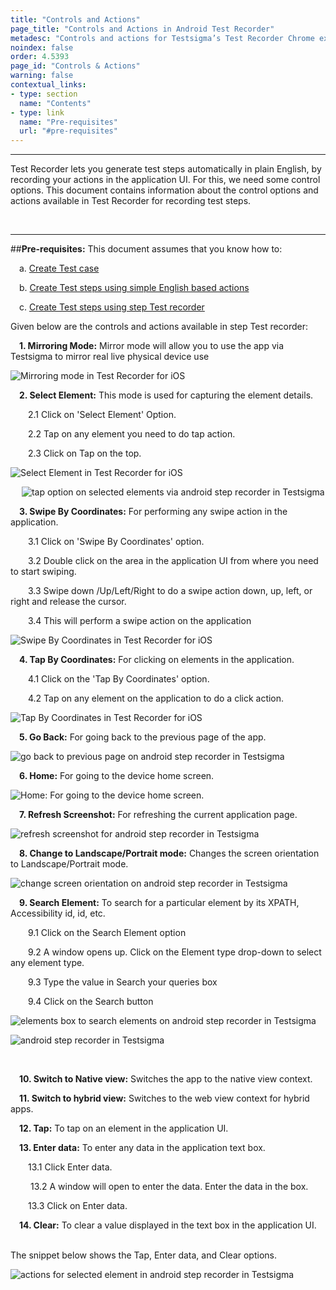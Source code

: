 ```yaml
---
title: "Controls and Actions"
page_title: "Controls and Actions in Android Test Recorder"
metadesc: "Controls and actions for Testsigma’s Test Recorder Chrome extension."
noindex: false
order: 4.5393
page_id: "Controls & Actions"
warning: false
contextual_links:
- type: section
  name: "Contents" 
- type: link
  name: "Pre-requisites"
  url: "#pre-requisites"
---
```


---
Test Recorder lets you generate test steps automatically in plain English, by recording your actions in the application UI. For this, we need some control options. This document contains information about the control options and actions available in Test Recorder for recording test steps. 

&emsp;

---
##**Pre-requisites:**
This document assumes that you know how to:

&emsp;a. [Create Test case](https://testsigma.com/docs/test-cases/manage/add-edit-delete/)

&emsp;b. [Create Test steps using simple English based actions](https://testsigma.com/docs/test-cases/create-steps-nl/overview/)

&emsp;c. [Create Test steps using step Test recorder](https://testsigma.com/docs/test-cases/create-steps-recorder/web-apps/overview/)

Given below are the controls and actions available in step Test recorder:
 
&emsp;**1. Mirroring Mode:** Mirror mode will allow you to use the app via Testsigma to mirror real live physical device use

![Mirroring mode in Test Recorder for iOS](https://s3.amazonaws.com/static-docs.testsigma.com/new_images/test-cases/create-steps-recorder/ios-apps/overview/test-recorder-interface-ios-1-steps-mirroring-mode.png)

&emsp;**2. Select Element:** This mode is used for capturing the element details.
   
&emsp;&emsp;2.1 Click on 'Select Element' Option.

&emsp;&emsp;2.2 Tap on any element you need to do tap action.

&emsp;&emsp;2.3 Click on Tap on the top.

 ![Select Element in Test Recorder for iOS](https://s3.amazonaws.com/static-docs.testsigma.com/new_images/test-cases/create-steps-recorder/ios-apps/overview/test-recorder-interface-ios-1-select-element.png)

&emsp;
![tap option on selected elements via android step recorder in Testsigma](https://docs.testsigma.com/images/controls-and-actions/tap-option-selected-elements-android-step-recorder.png)


&emsp;**3. Swipe By Coordinates:** For performing any swipe action in the application.

&emsp;&emsp;3.1 Click on 'Swipe By Coordinates' option.

&emsp;&emsp;3.2 Double click on the area in the application UI from where you need to start swiping.

&emsp;&emsp;3.3 Swipe down /Up/Left/Right to do a swipe action down, up, left, or right and release the cursor.

&emsp;&emsp;3.4 This will perform a swipe action on the application

![Swipe By Coordinates in Test Recorder for iOS](https://s3.amazonaws.com/static-docs.testsigma.com/new_images/test-cases/create-steps-recorder/ios-apps/overview/test-recorder-interface-ios-1-swipe-by-coordinates.png)

&emsp;**4. Tap By Coordinates:** For clicking on elements in the application.
   
&emsp;&emsp;4.1 Click on the 'Tap By Coordinates' option.

&emsp;&emsp;4.2 Tap on any element on the application to do a click action.

![Tap By Coordinates in Test Recorder for iOS](https://s3.amazonaws.com/static-docs.testsigma.com/new_images/test-cases/create-steps-recorder/ios-apps/overview/test-recorder-interface-ios-1-tap-by-coordinates.png)

&emsp;**5. Go Back:** For going back to the previous page of the app.

![go back to previous page on android step recorder in Testsigma](https://docs.testsigma.com/images/controls-and-actions/go-back-android-step-recorder.png)

&emsp;**6. Home:** For going to the device home screen.

![Home: For going to the device home screen.](https://docs.testsigma.com/images/controls-and-actions/go-to-homepage-android-step-recorder.png)

&emsp;**7. Refresh Screenshot:** For refreshing the current application page.

![refresh screenshot for android step recorder in Testsigma](https://docs.testsigma.com/images/controls-and-actions/refresh-screenshot-android-step-recorder.png)

&emsp;**8. Change to Landscape/Portrait mode:** Changes the screen orientation to Landscape/Portrait mode.

![change screen orientation on android step recorder in Testsigma](https://docs.testsigma.com/images/controls-and-actions/change-screen-orientation-android-step-recorder.png)

&emsp;**9. Search Element:** To search for a particular element by its XPATH, Accessibility id, id, etc.
    
&emsp;&emsp;9.1 Click on the Search Element option

&emsp;&emsp;9.2 A window opens up. Click on the Element type drop-down to select any element type.

&emsp;&emsp;9.3 Type the value in Search your queries box

&emsp;&emsp;9.4 Click on the Search button 

![elements box to search elements on android step recorder in Testsigma](https://docs.testsigma.com/images/controls-and-actions/elements-box-to-search-android-step-recorder.png)
 
 ![android step recorder in Testsigma](https://docs.testsigma.com/images/controls-and-actions/search-element-by-type-android-step-recorder.png)

&emsp;

&emsp;**10. Switch to Native view:** Switches the app to the native view context.
   
&emsp;**11. Switch to hybrid view:** Switches to the web view context for hybrid apps.
    
&emsp;**12. Tap:** To tap on an element in the application UI.
    
&emsp;**13. Enter data:** To enter any data in the application text box.

&emsp;&emsp;13.1 Click Enter data.

&emsp;&emsp; 13.2 A window will open to enter the data. Enter the data in the box.

&emsp;&emsp;13.3 Click on Enter data.

&emsp;**14. Clear:** To clear a value displayed in the text box in the application UI.
    
&emsp;    
The snippet below shows the Tap, Enter data, and Clear options.

![actions for selected element in android step recorder in Testsigma](https://docs.testsigma.com/images/controls-and-actions/actions-for-selected-element-android-step-recorder.png)

